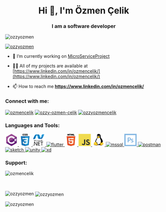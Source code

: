 <h1 align="center">Hi 👋, I'm Özmen Çelik</h1>
<h3 align="center">I am a software developer</h3>

<p align="left"> <img src="https://komarev.com/ghpvc/?username=ozzyozmen&label=Profile%20views&color=0e75b6&style=flat" alt="ozzyozmen" /> </p>

<p align="left"> <a href="https://github.com/ryo-ma/github-profile-trophy"><img src="https://github-profile-trophy.vercel.app/?username=ozzyozmen" alt="ozzyozmen" /></a> </p>

- 🔭 I’m currently working on [MicroServiceProject](https://github.com/OzzyOzmen/MicroServiceProject)

- 👨‍💻 All of my projects are available at [https://www.linkedin.com/in/ozmencelik/](https://www.linkedin.com/in/ozmencelik/)

- 📫 How to reach me **https://www.linkedin.com/in/ozmencelik/**

<h3 align="left">Connect with me:</h3>
<p align="left">
<a href="https://linkedin.com/in/ozmencelik" target="blank"><img align="center" src="https://raw.githubusercontent.com/rahuldkjain/github-profile-readme-generator/master/src/images/icons/Social/linked-in-alt.svg" alt="ozmencelik" height="30" width="40" /></a>
<a href="https://stackoverflow.com/users/ozzy-ozmen-celik" target="blank"><img align="center" src="https://raw.githubusercontent.com/rahuldkjain/github-profile-readme-generator/master/src/images/icons/Social/stack-overflow.svg" alt="ozzy-ozmen-celik" height="30" width="40" /></a>
<a href="https://www.youtube.com/c/ozzyozmencelik" target="blank"><img align="center" src="https://raw.githubusercontent.com/rahuldkjain/github-profile-readme-generator/master/src/images/icons/Social/youtube.svg" alt="ozzyozmencelik" height="30" width="40" /></a>
</p>

<h3 align="left">Languages and Tools:</h3>
<p align="left"> <a href="https://www.w3schools.com/cs/" target="_blank" rel="noreferrer"> <img src="https://raw.githubusercontent.com/devicons/devicon/master/icons/csharp/csharp-original.svg" alt="csharp" width="40" height="40"/> </a> <a href="https://www.w3schools.com/css/" target="_blank" rel="noreferrer"> <img src="https://raw.githubusercontent.com/devicons/devicon/master/icons/css3/css3-original-wordmark.svg" alt="css3" width="40" height="40"/> </a> <a href="https://dotnet.microsoft.com/" target="_blank" rel="noreferrer"> <img src="https://raw.githubusercontent.com/devicons/devicon/master/icons/dot-net/dot-net-original-wordmark.svg" alt="dotnet" width="40" height="40"/> </a> <a href="https://flutter.dev" target="_blank" rel="noreferrer"> <img src="https://www.vectorlogo.zone/logos/flutterio/flutterio-icon.svg" alt="flutter" width="40" height="40"/> </a> <a href="https://www.w3.org/html/" target="_blank" rel="noreferrer"> <img src="https://raw.githubusercontent.com/devicons/devicon/master/icons/html5/html5-original-wordmark.svg" alt="html5" width="40" height="40"/> </a> <a href="https://developer.mozilla.org/en-US/docs/Web/JavaScript" target="_blank" rel="noreferrer"> <img src="https://raw.githubusercontent.com/devicons/devicon/master/icons/javascript/javascript-original.svg" alt="javascript" width="40" height="40"/> </a> <a href="https://www.linux.org/" target="_blank" rel="noreferrer"> <img src="https://raw.githubusercontent.com/devicons/devicon/master/icons/linux/linux-original.svg" alt="linux" width="40" height="40"/> </a> <a href="https://www.microsoft.com/en-us/sql-server" target="_blank" rel="noreferrer"> <img src="https://www.svgrepo.com/show/303229/microsoft-sql-server-logo.svg" alt="mssql" width="40" height="40"/> </a> <a href="https://www.photoshop.com/en" target="_blank" rel="noreferrer"> <img src="https://raw.githubusercontent.com/devicons/devicon/master/icons/photoshop/photoshop-line.svg" alt="photoshop" width="40" height="40"/> </a> <a href="https://postman.com" target="_blank" rel="noreferrer"> <img src="https://www.vectorlogo.zone/logos/getpostman/getpostman-icon.svg" alt="postman" width="40" height="40"/> </a> <a href="https://www.sketch.com/" target="_blank" rel="noreferrer"> <img src="https://www.vectorlogo.zone/logos/sketchapp/sketchapp-icon.svg" alt="sketch" width="40" height="40"/> </a> <a href="https://unity.com/" target="_blank" rel="noreferrer"> <img src="https://www.vectorlogo.zone/logos/unity3d/unity3d-icon.svg" alt="unity" width="40" height="40"/> </a> <a href="https://www.adobe.com/products/xd.html" target="_blank" rel="noreferrer"> <img src="https://cdn.worldvectorlogo.com/logos/adobe-xd.svg" alt="xd" width="40" height="40"/> </a> </p>

<h3 align="left">Support:</h3>
<p><a href="https://www.buymeacoffee.com/ozmencelik"> <img align="left" src="https://cdn.buymeacoffee.com/buttons/v2/default-yellow.png" height="50" width="210" alt="ozmencelik" /></a></p><br><br>
</br>

<p><img align="left" src="https://github-readme-stats.vercel.app/api/top-langs?username=ozzyozmen&show_icons=true&locale=en&layout=compact" alt="ozzyozmen" /></p>

<p>&nbsp;<img align="center" src="https://github-readme-stats.vercel.app/api?username=ozzyozmen&show_icons=true&locale=en" alt="ozzyozmen" /></p>

<p><img align="center" src="https://github-readme-streak-stats.herokuapp.com/?user=ozzyozmen&" alt="ozzyozmen" /></p>
